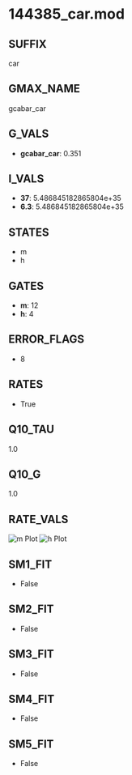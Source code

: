 # 144385_car.mod

## SUFFIX

car

## GMAX_NAME

gcabar_car

## G_VALS

- **gcabar_car**: 0.351

## I_VALS

- **37**: 5.486845182865804e+35
- **6.3**: 5.486845182865804e+35

## STATES

- m
- h

## GATES

- **m**: 12
- **h**: 4

## ERROR_FLAGS

- 8

## RATES

- True

## Q10_TAU

1.0

## Q10_G

1.0

## RATE_VALS

![m Plot](/Users/pbozelos/Dropbox/icg-Chai-Panos/supermodels/output_markdown_files/Ca/144385_car.mod/images/m.png)
![h Plot](/Users/pbozelos/Dropbox/icg-Chai-Panos/supermodels/output_markdown_files/Ca/144385_car.mod/images/h.png)

## SM1_FIT

- False

## SM2_FIT

- False

## SM3_FIT

- False

## SM4_FIT

- False

## SM5_FIT

- False

